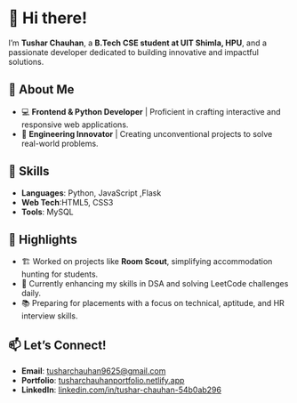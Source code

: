# 👋 Hi there!  
I’m **Tushar Chauhan**, a **B.Tech CSE student at UIT Shimla, HPU**, and a passionate developer dedicated to building innovative and impactful solutions.  

## 🚀 About Me  
- 💻 **Frontend & Python Developer** | Proficient in crafting interactive and responsive web applications.  
- 🎯 **Engineering Innovator** | Creating unconventional projects to solve real-world problems.  

## 💼 Skills  
- **Languages**: Python, JavaScript ,Flask 
- **Web Tech**:HTML5, CSS3  
- **Tools**:  MySQL  

## 🌟 Highlights  
- 🏗️ Worked on projects like **Room Scout**, simplifying accommodation hunting for students.  
- 🌈 Currently enhancing my skills in DSA and solving LeetCode challenges daily.  
- 📚 Preparing for placements with a focus on technical, aptitude, and HR interview skills.  

## 📫 Let’s Connect!  
- **Email**: [tusharchauhan9625@gmail.com](mailto:tusharchauhan9625@gmail.com)  
- **Portfolio**: [tusharchauhanportfolio.netlify.app](https://tusharchauhansportfolio.netlify.app)  
- **LinkedIn**: [linkedin.com/in/tushar-chauhan-54b0ab296](https://www.linkedin.com/in/tushar-chauhan-54b0ab296/)  



